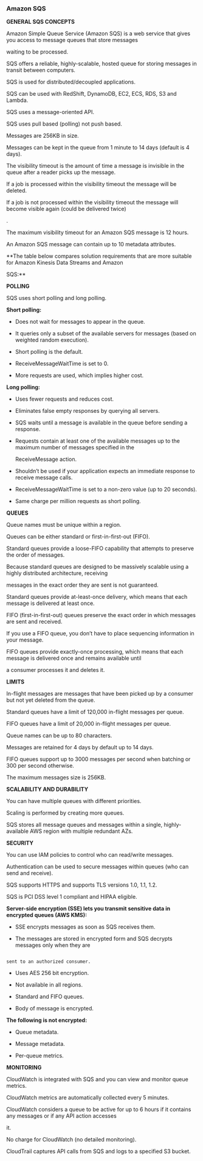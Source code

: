 ### Amazon SQS


**GENERAL SQS CONCEPTS**


Amazon Simple Queue Service (Amazon SQS) is a web service that gives you access to message queues that store messages

waiting to be processed.


SQS offers a reliable, highly-scalable, hosted queue for storing messages in transit between computers.


SQS is used for distributed/decoupled applications.


SQS can be used with RedShift, DynamoDB, EC2, ECS, RDS, S3 and Lambda.


SQS uses a message-oriented API.


SQS uses pull based (polling) not push based.


Messages are 256KB in size.


Messages can be kept in the queue from 1 minute to 14 days (default is 4 days).


The visibility timeout is the amount of time a message is invisible in the queue after a reader picks up the message.


If a job is processed within the visibility timeout the message will be deleted.


If a job is not processed within the visibility timeout the message will become visible again (could be delivered twice)

.


The maximum visibility timeout for an Amazon SQS message is 12 hours.


An Amazon SQS message can contain up to 10 metadata attributes.


**The table below compares solution requirements that are more suitable for Amazon Kinesis Data Streams and Amazon

SQS:**


**POLLING**


SQS uses short polling and long polling.


**Short polling:**


- Does not wait for messages to appear in the queue.


- It queries only a subset of the available servers for messages (based on weighted random execution).

- Short polling is the default.

- ReceiveMessageWaitTime is set to 0.

- More requests are used, which implies higher cost.


**Long polling:**


- Uses fewer requests and reduces cost.

- Eliminates false empty responses by querying all servers.

- SQS waits until a message is available in the queue before sending a response.

- Requests contain at least one of the available messages up to the maximum number of messages specified in the

  ReceiveMessage action.

- Shouldn’t be used if your application expects an immediate response to receive message calls.

- ReceiveMessageWaitTime is set to a non-zero value (up to 20 seconds).

- Same charge per million requests as short polling.


**QUEUES**


Queue names must be unique within a region.


Queues can be either standard or first-in-first-out (FIFO).


Standard queues provide a loose-FIFO capability that attempts to preserve the order of messages.


Because standard queues are designed to be massively scalable using a highly distributed architecture, receiving

messages in the exact order they are sent is not guaranteed.


Standard queues provide at-least-once delivery, which means that each message is delivered at least once.


FIFO (first-in-first-out) queues preserve the exact order in which messages are sent and received.


If you use a FIFO queue, you don’t have to place sequencing information in your message.


FIFO queues provide exactly-once processing, which means that each message is delivered once and remains available until

a consumer processes it and deletes it.


**LIMITS**


In-flight messages are messages that have been picked up by a consumer but not yet deleted from the queue.


Standard queues have a limit of 120,000 in-flight messages per queue.


FIFO queues have a limit of 20,000 in-flight messages per queue.


Queue names can be up to 80 characters.


Messages are retained for 4 days by default up to 14 days.


FIFO queues support up to 3000 messages per second when batching or 300 per second otherwise.


The maximum messages size is 256KB.


**SCALABILITY AND DURABILITY**


You can have multiple queues with different priorities.


Scaling is performed by creating more queues.


SQS stores all message queues and messages within a single, highly-available AWS region with multiple redundant AZs.


**SECURITY**


You can use IAM policies to control who can read/write messages.


Authentication can be used to secure messages within queues (who can send and receive).


SQS supports HTTPS and supports TLS versions 1.0, 1.1, 1.2.


SQS is PCI DSS level 1 compliant and HIPAA eligible.


**Server-side encryption (SSE) lets you transmit sensitive data in encrypted queues (AWS KMS):**


- SSE encrypts messages as soon as SQS receives them.

- The messages are stored in encrypted form and SQS decrypts messages only when they are


```

sent to an authorized consumer.

```


- Uses AES 256 bit encryption.

- Not available in all regions.

- Standard and FIFO queues.

- Body of message is encrypted.


**The following is not encrypted:**


- Queue metadata.

- Message metadata.

- Per-queue metrics.


**MONITORING**


CloudWatch is integrated with SQS and you can view and monitor queue metrics.


CloudWatch metrics are automatically collected every 5 minutes.


CloudWatch considers a queue to be active for up to 6 hours if it contains any messages or if any API action accesses

it.


No charge for CloudWatch (no detailed monitoring).


CloudTrail captures API calls from SQS and logs to a specified S3 bucket.

